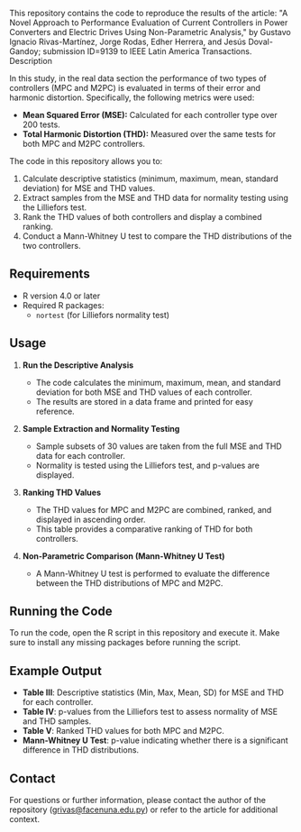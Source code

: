 This repository contains the code to reproduce the results of the article: "A Novel Approach to Performance Evaluation of Current Controllers in Power Converters and Electric Drives Using Non-Parametric Analysis," by Gustavo Ignacio Rivas-Martínez, Jorge Rodas, Edher Herrera, and Jesús Doval-Gandoy; submission ID=9139 to IEEE Latin America Transactions.
Description

In this study, in the real data section the performance of two types of controllers (MPC and M2PC) is evaluated in terms of their error and harmonic distortion. Specifically, the following metrics were used:
- **Mean Squared Error (MSE):** Calculated for each controller type over 200 tests.
- **Total Harmonic Distortion (THD):** Measured over the same tests for both MPC and M2PC controllers.

The code in this repository allows you to:
1. Calculate descriptive statistics (minimum, maximum, mean, standard deviation) for MSE and THD values.
2. Extract samples from the MSE and THD data for normality testing using the Lilliefors test.
3. Rank the THD values of both controllers and display a combined ranking.
4. Conduct a Mann-Whitney U test to compare the THD distributions of the two controllers.

## Requirements

- R version 4.0 or later
- Required R packages:
  - `nortest` (for Lilliefors normality test)

## Usage

1. **Run the Descriptive Analysis**
   - The code calculates the minimum, maximum, mean, and standard deviation for both MSE and THD values of each controller.
   - The results are stored in a data frame and printed for easy reference.

2. **Sample Extraction and Normality Testing**
   - Sample subsets of 30 values are taken from the full MSE and THD data for each controller.
   - Normality is tested using the Lilliefors test, and p-values are displayed.

3. **Ranking THD Values**
   - The THD values for MPC and M2PC are combined, ranked, and displayed in ascending order.
   - This table provides a comparative ranking of THD for both controllers.

4. **Non-Parametric Comparison (Mann-Whitney U Test)**
   - A Mann-Whitney U test is performed to evaluate the difference between the THD distributions of MPC and M2PC.

## Running the Code

To run the code, open the R script in this repository and execute it. Make sure to install any missing packages before running the script.

## Example Output

- **Table III**: Descriptive statistics (Min, Max, Mean, SD) for MSE and THD for each controller.
- **Table IV**: p-values from the Lilliefors test to assess normality of MSE and THD samples.
- **Table V**: Ranked THD values for both MPC and M2PC.
- **Mann-Whitney U Test**: p-value indicating whether there is a significant difference in THD distributions.

## Contact
For questions or further information, please contact the author of the repository (grivas@facenuna.edu.py) or refer to the article for additional context.
